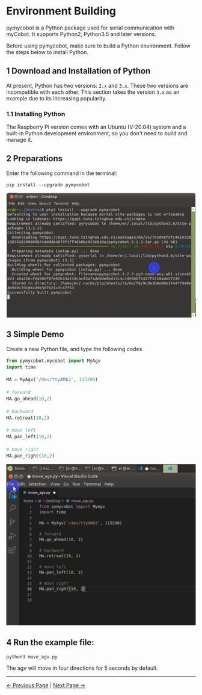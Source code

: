 # Environment Building

pymycobot is a Python package used for serial communication with myCobot. It supports Python2, Python3.5 and later versions.

Before using pymycobot, make sure to build a Python environment. Follow the steps below to install Python.

## 1 Download and Installation of Python


At present, Python has two versions: `2.x` and `3.x`. These two versions are incompatible with each other. This section takes the version `3.x` as an example due to its increasing popularity.

### 1.1 Installing Python

The Raspberry Pi version comes with an Ubuntu (V-20.04) system and a built-in Python development environment, so you don't need to build and manage it.

## 2 Preparations

Enter the following command in the terminal: 

```
pip install --upgrade pymycobot 
```

![pipinstall](../../resources/6-SDKDevelopment/6.1/pipinstall.png)

## 3 Simple Demo

Create a new Python file, and type the following codes.

```python
from pymycobot.mycobot import MyAgv
import time

MA = MyAgv('/dev/ttyAMA2', 115200)

# forward
MA.go_ahead(10,2)

# backward
MA.retreat(10,2)

# move left
MA.pan_left(10,2)

# move right
MA.pan_right(10,2)
```

![pythondemo](../../resources/6-SDKDevelopment/6.1/pythondemo.png)

## 4 Run the example file:

```
python3 move_agv.py
```

The agv will move in four directions for 5 seconds by default.

---

[← Previous Page](README.md) | [Next Page →](6.1.2-API.md)